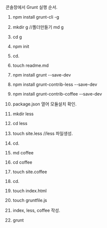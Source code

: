 콘솔창에서 Grunt 실행 순서.

1. npm install grunt-cli -g
2. mkdir g //폴더만들기 md g
3. cd g
4. npm init
5. cd.
5. touch readme.md
6. npm install grunt --save-dev
7. npm install grunt-contrib-less --save-dev
8. npm install grunt-contrib-coffee --save-dev
9. package.json  열어 모듈설치 확인.

10. mkdir less
11. cd less
12. touch site.less //less 파일생성.
13. cd.
14. md coffee
15. cd coffee
16. touch site.coffee
17. cd.
18. touch index.html
19. touch gruntfile.js
20. index, less, coffee 작성.

21. grunt